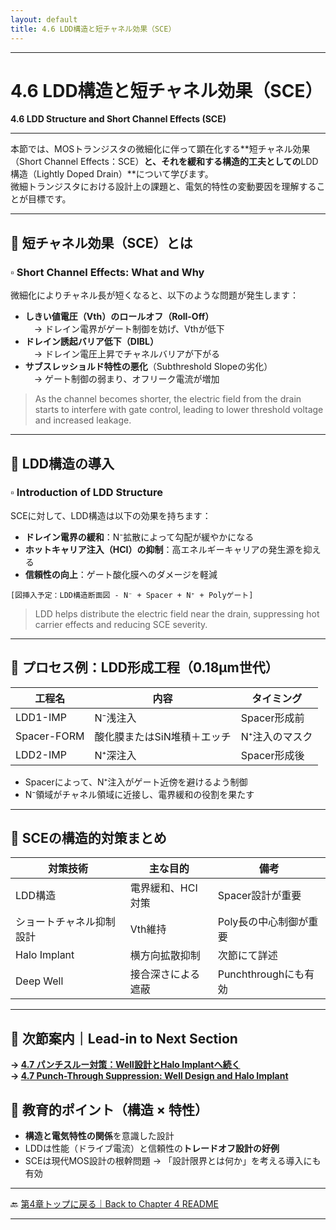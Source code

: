 ```yaml
---
layout: default
title: 4.6 LDD構造と短チャネル効果（SCE）
---
```


---

# 4.6 LDD構造と短チャネル効果（SCE）  
**4.6 LDD Structure and Short Channel Effects (SCE)**

---

本節では、MOSトランジスタの微細化に伴って顕在化する**短チャネル効果（Short Channel Effects：SCE）**と、それを緩和する構造的工夫としての**LDD構造（Lightly Doped Drain）**について学びます。  
微細トランジスタにおける設計上の課題と、電気的特性の変動要因を理解することが目標です。

---

## 🔹 短チャネル効果（SCE）とは  
### ▫️ Short Channel Effects: What and Why

微細化によりチャネル長が短くなると、以下のような問題が発生します：

- **しきい値電圧（Vth）のロールオフ（Roll-Off）**  
　→ ドレイン電界がゲート制御を妨げ、Vthが低下  
- **ドレイン誘起バリア低下（DIBL）**  
　→ ドレイン電圧上昇でチャネルバリアが下がる  
- **サブスレッショルド特性の悪化**（Subthreshold Slopeの劣化）  
　→ ゲート制御の弱まり、オフリーク電流が増加

> As the channel becomes shorter, the electric field from the drain starts to interfere with gate control, leading to lower threshold voltage and increased leakage.

---

## 🔹 LDD構造の導入  
### ▫️ Introduction of LDD Structure

SCEに対して、LDD構造は以下の効果を持ちます：

- **ドレイン電界の緩和**：N⁻拡散によって勾配が緩やかになる  
- **ホットキャリア注入（HCI）の抑制**：高エネルギーキャリアの発生源を抑える  
- **信頼性の向上**：ゲート酸化膜へのダメージを軽減

```
[図挿入予定：LDD構造断面図 - N⁻ + Spacer + N⁺ + Polyゲート]
```

> LDD helps distribute the electric field near the drain, suppressing hot carrier effects and reducing SCE severity.

---

## 🔹 プロセス例：LDD形成工程（0.18µm世代）

| 工程名 | 内容 | タイミング |
|--------|------|------------|
| LDD1-IMP | N⁻浅注入 | Spacer形成前 |
| Spacer-FORM | 酸化膜またはSiN堆積＋エッチ | N⁺注入のマスク |
| LDD2-IMP | N⁺深注入 | Spacer形成後 |

- Spacerによって、N⁺注入がゲート近傍を避けるよう制御  
- N⁻領域がチャネル領域に近接し、電界緩和の役割を果たす

---

## 🔹 SCEの構造的対策まとめ

| 対策技術 | 主な目的 | 備考 |
|----------|----------|------|
| LDD構造 | 電界緩和、HCI対策 | Spacer設計が重要 |
| ショートチャネル抑制設計 | Vth維持 | Poly長の中心制御が重要 |
| Halo Implant | 横方向拡散抑制 | 次節にて詳述 |
| Deep Well | 接合深さによる遮蔽 | Punchthroughにも有効 |

---

## 🔸 次節案内｜Lead-in to Next Section  
**→ [4.7 パンチスルー対策：Well設計とHalo Implantへ続く](4.7_Punchthrough.md)**  
**→ [4.7 Punch-Through Suppression: Well Design and Halo Implant](4.7_Punchthrough.md)**
## 🔹 教育的ポイント（構造 × 特性）

- **構造と電気特性の関係**を意識した設計  
- LDDは性能（ドライブ電流）と信頼性の**トレードオフ設計の好例**  
- SCEは現代MOS設計の根幹問題 → 「設計限界とは何か」を考える導入にも有効

---

🔙 [第4章トップに戻る｜Back to Chapter 4 README](README.md)

---

